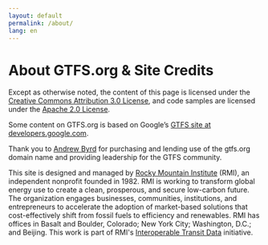 ```yaml
---
layout: default
permalink: /about/
lang: en
---
```


# About GTFS.org & Site Credits

Except as otherwise noted, the content of this page is licensed under the <a href="http://creativecommons.org/licenses/by/3.0/">Creative Commons Attribution 3.0 License</a>, and code samples are licensed under the <a href="http://www.apache.org/licenses/LICENSE-2.0">Apache 2.0 License</a>.

Some content on GTFS.org is based on Google’s <a href="https://developers.google.com/transit/gtfs/">GTFS site at developers.google.com</a>.

Thank you to <a href="https://www.linkedin.com/in/byrdandrew">Andrew Byrd</a> for purchasing and lending use of the gtfs.org domain name and providing leadership for the GTFS community.

This site is designed and managed by <a href="http://rmi.org">Rocky Mountain Institute</a> (RMI), an independent nonprofit founded in 1982. RMI is working to transform global energy use to create a clean, prosperous, and secure low-carbon future. The organization engages businesses, communities, institutions, and entrepreneurs to accelerate the adoption of market-based solutions that cost-effectively shift from fossil fuels to efficiency and renewables. RMI has offices in Basalt and Boulder, Colorado; New York City; Washington, D.C.; and Beijing. This work is part of RMI's <a href="https://itdconsortium.org/">Interoperable Transit Data</a> initiative.
